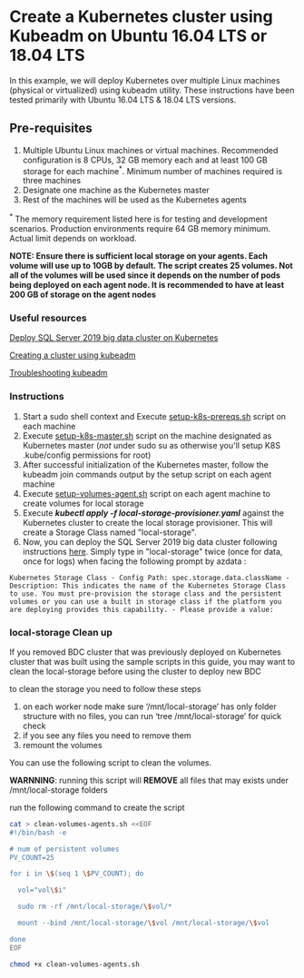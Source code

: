 # Create a Kubernetes cluster using Kubeadm on Ubuntu 16.04 LTS or 18.04 LTS

In this example, we will deploy Kubernetes over multiple Linux machines (physical or virtualized) using kubeadm utility. These instructions have been tested primarily with Ubuntu 16.04 LTS & 18.04 LTS versions.

## Pre-requisites

1. Multiple Ubuntu Linux machines or virtual machines. Recommended configuration is 8 CPUs, 32 GB memory each and at least 100 GB storage for each machine<sup>*</sup>. Minimum number of machines required is three machines
1. Designate one machine as the Kubernetes master
1. Rest of the machines will be used as the Kubernetes agents

<sup>*</sup> The memory requirement listed here is for testing and development scenarios. Production environments require 64 GB memory minimum. Actual limit depends on workload. 

**NOTE: Ensure there is sufficient local storage on your agents. Each volume will use up to 10GB by default. The script creates 25 volumes. Not all of the volumes will be used since it depends on the number of pods being deployed on each agent node. It is recommended to have at least 200 GB of storage on the agent nodes**

### Useful resources

[Deploy SQL Server 2019 big data cluster on Kubernetes](https://docs.microsoft.com/en-us/sql/big-data-cluster/deployment-guidance?view=sqlallproducts-allversions)

[Creating a cluster using kubeadm](https://kubernetes.io/docs/setup/independent/create-cluster-kubeadm/)

[Troubleshooting kubeadm](https://kubernetes.io/docs/setup/independent/troubleshooting-kubeadm/)

### Instructions

1. Start a sudo shell context and Execute [setup-k8s-prereqs.sh](setup-k8s-prereqs.sh/) script on each machine
1. Execute [setup-k8s-master.sh](setup-k8s-master.sh/) script on the machine designated as Kubernetes master (_not_ under sudo su as otherwise you'll setup K8S .kube/config permissions for root)
1. After successful initialization of the Kubernetes master, follow the kubeadm join commands output by the setup script on each agent machine
1. Execute [setup-volumes-agent.sh](setup-volumes-agent.sh/) script on each agent machine to create volumes for local storage
1. Execute ***kubectl apply -f local-storage-provisioner.yaml*** against the Kubernetes cluster to create the local storage provisioner. This will create a Storage Class named "local-storage".
1. Now, you can deploy the SQL Server 2019 big data cluster following instructions [here](https://docs.microsoft.com/en-us/sql/big-data-cluster/deployment-guidance?view=sqlallproducts-allversions). 
Simply type in "local-storage" twice (once for data, once for logs) when facing the following prompt by azdata :

`Kubernetes Storage Class - Config Path: spec.storage.data.className - Description: This indicates the name of the Kubernetes Storage Class to use. You must pre-provision the storage class and the persistent volumes or you can use a built in storage class if the platform you are deploying provides this capability. - Please provide a value:`

### local-storage Clean up

If you removed BDC cluster that was previously deployed on Kubernetes cluster that was built using the sample scripts in this guide, you may want to clean the local-storage before using the cluster to deploy new BDC

to clean the storage you need to follow these steps

1) on each worker node make sure ‘/mnt/local-storage’ has only folder structure with no files, you can run ‘tree /mnt/local-storage’ for quick check
2) if you see any files you need to remove them
3) remount the volumes

You can use the following script to clean the volumes. 

**WARNNING**: running this script will **REMOVE** all files that may exists under /mnt/local-storage folders

run the following command to create the script 

```sh
cat > clean-volumes-agents.sh <<EOF
#!/bin/bash -e

# num of persistent volumes
PV_COUNT=25

for i in \$(seq 1 \$PV_COUNT); do

  vol="vol\$i"

  sudo rm -rf /mnt/local-storage/\$vol/*

  mount --bind /mnt/local-storage/\$vol /mnt/local-storage/\$vol

done
EOF

chmod +x clean-volumes-agents.sh
```

